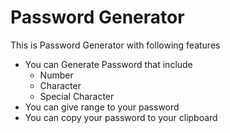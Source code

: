 # Password Generator

This is Password Generator with following features

-  You can Generate Password that include
    - Number
    - Character
    - Special Character
- You can give range to your password
- You can copy your password to your clipboard
